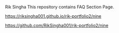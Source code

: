 Rik Singha 
This repository contains  FAQ Section Page.

https://riksingha001.github.io/rik-portfolio2/nine


https://github.com/RikSingha001/rik-portfolio2/nine
